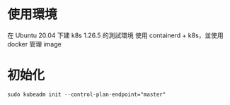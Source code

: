 # 使用環境
在 Ubuntu 20.04 下建 k8s 1.26.5 的測試環境 
使用 containerd + k8s，並使用 docker 管理 image

# 初始化
```shell
sudo kubeadm init --control-plan-endpoint="master"
```